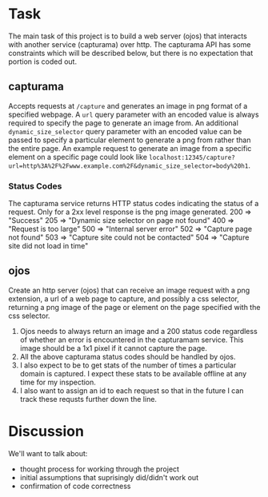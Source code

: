 # Task

The main task of this project is to build a web server (ojos) that interacts with another service (capturama) over http. The capturama API has some constraints which will be described below, but there is no expectation that portion is coded out.

## capturama

Accepts requests at `/capture` and generates an image in png format of a specified webpage. A `url` query parameter with an encoded value is always required to specify the page to generate an image from.
An additional `dynamic_size_selector` query parameter with an encoded value can be passed to specify a particular element to generate a png from rather than the entire page.
An example request to generate an image from a specific element on a specific page could look like `localhost:12345/capture?url=http%3A%2F%2Fwww.example.com%2F&dynamic_size_selector=body%20h1`.

### Status Codes

The capturama service returns HTTP status codes indicating the status of a request. Only for a 2xx level response is the png image generated.
200 => "Success"
205 => "Dynamic size selector on page not found"
400 => "Request is too large"
500 => "Internal server error"
502 => "Capture page not found"
503 => "Capture site could not be contacted"
504 => "Capture site did not load in time"

## ojos

Create an http server (ojos) that can receive an image request with a png extension, a url of a web page to capture, and possibly a css selector, returning a png image of the page or element on the page specified with the css selector.

1. Ojos needs to always return an image and a 200 status code regardless of whether an error is encountered in the capturamam service. This image should be a 1x1 pixel if it cannot capture the page.
1. All the above capturama status codes should be handled by ojos.
1. I also expect to be to get stats of the number of times a particular domain is captured. I expect these stats to be available offline at any time for my inspection.
1. I also want to assign an id to each request so that in the future I can track these requsts further down the line.

# Discussion

We'll want to talk about:
- thought process for working through the project
- initial assumptions that suprisingly did/didn't work out
- confirmation of code correctness

